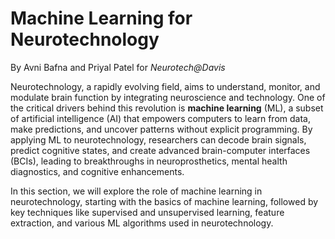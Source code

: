 # Machine Learning for Neurotechnology

By Avni Bafna and Priyal Patel for *Neurotech@Davis*

Neurotechnology, a rapidly evolving field, aims to understand, monitor, and modulate brain function by integrating neuroscience and technology. One of the critical drivers behind this revolution is **machine learning** (ML), a subset of artificial intelligence (AI) that empowers computers to learn from data, make predictions, and uncover patterns without explicit programming. By applying ML to neurotechnology, researchers can decode brain signals, predict cognitive states, and create advanced brain-computer interfaces (BCIs), leading to breakthroughs in neuroprosthetics, mental health diagnostics, and cognitive enhancements.

In this section, we will explore the role of machine learning in neurotechnology, starting with the basics of machine learning, followed by key techniques like supervised and unsupervised learning, feature extraction, and various ML algorithms used in neurotechnology.
